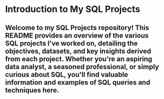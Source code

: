 # Introduction to My SQL Projects

## Welcome to my SQL Projects repository! This README provides an overview of the various SQL projects I've worked on, detailing the objectives, datasets, and key insights derived from each project. Whether you're an aspiring data analyst, a seasoned professional, or simply curious about SQL, you'll find valuable information and examples of SQL queries and techniques here.
